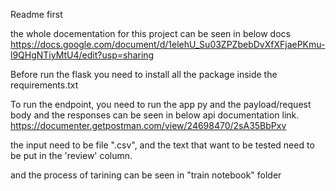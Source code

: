 Readme first

the whole docementation for this project can be seen in below docs
https://docs.google.com/document/d/1elehU_Su03ZPZbebDvXfXFjaePKmu-l9QHgNTiyMtU4/edit?usp=sharing

Before run the flask you need to install all the package inside the requirements.txt

To run the endpoint, you need to run the app py and the payload/request body and the responses can be seen in below api documentation link. 
https://documenter.getpostman.com/view/24698470/2sA35BbPxv

the input need to be file ".csv", and the text that want to be tested need to be put in the 'review' column.

and the process of tarining can be seen in "train notebook" folder 

